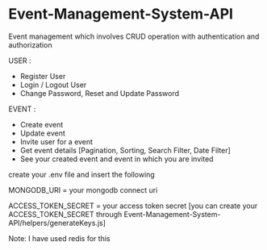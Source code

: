 # Event-Management-System-API
Event management which involves CRUD operation with authentication and authorization

USER :
- Register User
- Login / Logout User
- Change Password, Reset and Update Password

EVENT : 
- Create event
- Update event
- Invite user for a event
- Get event details [Pagination, Sorting, Search Filter, Date Filter]
- See your created event and event in which you are invited

create your .env file and insert the following

MONGODB_URI = your mongodb connect uri

ACCESS_TOKEN_SECRET = your access token secret
[you can create your ACCESS_TOKEN_SECRET through Event-Management-System-API/helpers/generateKeys.js]

Note: I have used redis for this
